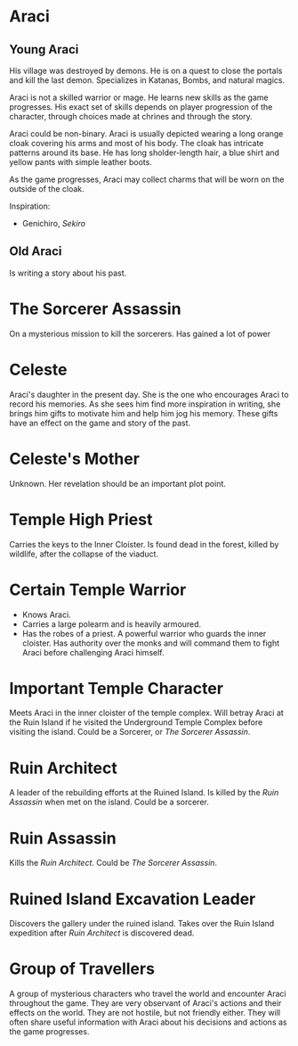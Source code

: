 # Araci
## Young Araci
His village was destroyed by demons. He is on a quest to close the portals and kill the last demon.
Specializes in Katanas, Bombs, and natural magics.

Araci is not a skilled warrior or mage. He learns new skills as the game progresses. His exact set of skills depends on player progression of the character, through choices made at chrines and through the story.

Araci could be non-binary. Araci is usually depicted wearing a long orange cloak covering his arms and most of his body. The cloak has intricate patterns around its base. He has long sholder-length hair, a blue shirt and yellow pants with simple leather boots.

As the game progresses, Araci may collect charms that will be worn on the outside of the cloak.

Inspiration:
* Genichiro, *Sekiro*

## Old Araci
Is writing a story about his past.

# The Sorcerer Assassin
On a mysterious mission to kill the sorcerers. Has gained a lot of power

# Celeste
Araci's daughter in the present day. She is the one who encourages Araci to record his memories. As she sees him find more inspiration in writing, she brings him gifts to motivate him and help him jog his memory. These gifts have an effect on the game and story of the past.

# Celeste's Mother
Unknown. Her revelation should be an important plot point.

# Temple High Priest
Carries the keys to the Inner Cloister. Is found dead in the forest, killed by wildlife, after the collapse  of the viaduct.

# Certain Temple Warrior
* Knows Araci.
* Carries a large polearm and is heavily armoured.
* Has the robes of a priest.
A powerful warrior who guards the inner cloister. Has authority over the monks and will command them to fight Araci before challenging Araci himself.

# Important Temple Character
Meets Araci in the inner cloister of the temple complex. Will betray Araci at the Ruin Island if he visited the Underground Temple Complex before visiting the island.
Could be a Sorcerer, or *The Sorcerer Assassin*.

# Ruin Architect
A leader of the rebuilding efforts at the Ruined Island. Is killed by the *Ruin Assassin* when met on the island. Could be a sorcerer.

# Ruin Assassin
Kills the *Ruin Architect*. Could be *The Sorcerer Assassin*.

# Ruined Island Excavation Leader
Discovers the gallery under the ruined island. Takes over the Ruin Island expedition after *Ruin Architect* is discovered dead.

# Group of Travellers
A group of mysterious characters who travel the world and encounter Araci throughout the game. They are very observant of Araci's actions and their effects on the world. They are not hostile, but not friendly either. They will often share useful information with Araci about his decisions and actions as the game progresses.